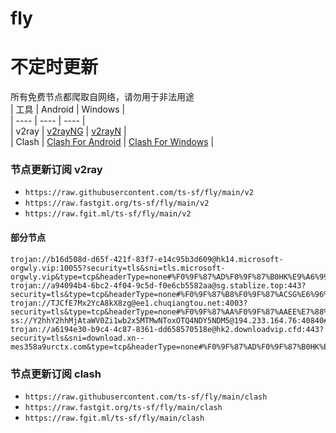 # fly
# 不定时更新
所有免费节点都爬取自网络，请勿用于非法用途  
|  工具  | Android  | Windows  |  
|  ----  | ----   | ----  |  
| v2ray  | [v2rayNG](https://github.com/2dust/v2rayNG/releases) | [v2rayN](https://github.com/2dust/v2rayN/releases) |  
| Clash  | [Clash For Android](https://github.com/Kr328/ClashForAndroid/releases) | [Clash For Windows](https://github.com/Fndroid/clash_for_windows_pkg/releases) | 
  
### 节点更新订阅  v2ray
- `https://raw.githubusercontent.com/ts-sf/fly/main/v2`  
- `https://raw.fastgit.org/ts-sf/fly/main/v2`  
- `https://raw.fgit.ml/ts-sf/fly/main/v2`  
#### 部分节点  
``` 
trojan://b16d508d-d65f-421f-83f7-e14c95b3d609@hk14.microsoft-orgwly.vip:10055?security=tls&sni=tls.microsoft-orgwly.vip&type=tcp&headerType=none#%F0%9F%87%AD%F0%9F%87%B0HK%E9%A6%99%E6%B8%AF
trojan://a94094b4-6bc2-4f04-9c5d-f0e6cb5582aa@sg.stablize.top:443?security=tls&type=tcp&headerType=none#%F0%9F%87%B8%F0%9F%87%ACSG%E6%96%B0%E5%8A%A0%E5%9D%A1%203.0M%2Fs
trojan://TJCfE7Mx2YcA8kX8zg@ee1.chuqiangtou.net:4003?security=tls&type=tcp&headerType=none#%F0%9F%87%AA%F0%9F%87%AAEE%E7%88%B1%E6%B2%99%E5%B0%BC%E4%BA%9A%200.8M%2Fs
ss://Y2hhY2hhMjAtaWV0Zi1wb2x5MTMwNToxOTQ4NDY5NDM5@194.233.164.76:40840#%F0%9F%87%A9%F0%9F%87%AADE%E5%BE%B7%E5%9B%BD
trojan://a6194e30-b9c4-4c87-8361-dd658570518e@hk2.downloadvip.cfd:443?security=tls&sni=download.xn--mes358a9urctx.com&type=tcp&headerType=none#%F0%9F%87%AD%F0%9F%87%B0HK%E9%A6%99%E6%B8%AF
```
### 节点更新订阅  clash
- `https://raw.githubusercontent.com/ts-sf/fly/main/clash`  
- `https://raw.fastgit.org/ts-sf/fly/main/clash`  
- `https://raw.fgit.ml/ts-sf/fly/main/clash`  
